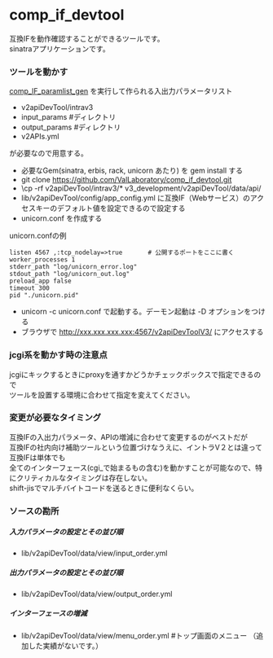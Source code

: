 # comp_if_devtool

互換IFを動作確認することができるツールです。  
sinatraアプリケーションです。

### ツールを動かす

[comp_IF_paramlist_gen](https://github.com/ValLaboratory/comp_IF_paramlist_gen) を実行して作られる入出力パラメータリスト  
*  v2apiDevTool/intrav3 
 * input_params     #ディレクトリ
 * output_params   #ディレクトリ
 * v2APIs.yml

が必要なので用意する。

* 必要なGem(sinatra, erbis, rack, unicorn あたり) を gem install する
* git clone https://github.com/ValLaboratory/comp_if_devtool.git
* \cp -rf v2apiDevTool/intrav3/* v3_development/v2apiDevTool/data/api/
* lib/v2apiDevTool/config/app_config.yml に互換IF（Webサービス）のアクセスキーのデフォルト値を設定できるので設定する
* unicorn.conf を作成する

unicorn.confの例
```
listen 4567 ,:tcp_nodelay=>true       # 公開するポートをここに書く
worker_processes 1
stderr_path "log/unicorn_error.log"
stdout_path "log/unicorn_out.log"
preload_app false
timeout 300
pid "./unicorn.pid"
```
* unicorn -c unicorn.conf  で起動する。デーモン起動は -D オプションをつける
* ブラウザで http://xxx.xxx.xxx.xxx:4567/v2apiDevToolV3/ にアクセスする

### jcgi系を動かす時の注意点

jcgiにキックするときにproxyを通すかどうかチェックボックスで指定できるので  
ツールを設置する環境に合わせて指定を変えてください。

### 変更が必要なタイミング

互換IFの入出力パラメータ、APIの増減に合わせて変更するのがベストだが  
互換IFの社内向け補助ツールという位置づけなうえに、イントラV２とは違って互換IFは単体でも  
全てのインターフェース(cgi_で始まるもの含む)を動かすことが可能なので、特にクリティカルなタイミングは存在しない。  
shift-jisでマルチバイトコードを送るときに便利なくらい。


### ソースの勘所

##### 入力パラメータの設定とその並び順

* lib/v2apiDevTool/data/view/input_order.yml

##### 出力パラメータの設定とその並び順

* lib/v2apiDevTool/data/view/output_order.yml

##### インターフェースの増減

* lib/v2apiDevTool/data/view/menu_order.yml    #トップ画面のメニュー （追加した実績がないです。）

